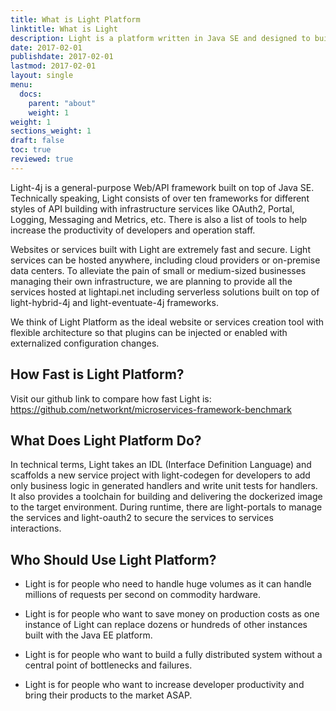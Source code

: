 ```yaml
---
title: What is Light Platform
linktitle: What is Light
description: Light is a platform written in Java SE and designed to build cloud native Web/API with different options.
date: 2017-02-01
publishdate: 2017-02-01
lastmod: 2017-02-01
layout: single
menu:
  docs:
    parent: "about"
    weight: 1
weight: 1
sections_weight: 1
draft: false
toc: true
reviewed: true
---
```


Light-4j is a general-purpose Web/API framework built on top of Java SE. Technically speaking, Light consists of over ten frameworks for different styles of API building with infrastructure services like OAuth2, Portal, Logging, Messaging and Metrics, etc. There is also a list of tools to help increase the productivity of developers and operation staff.

Websites or services built with Light are extremely fast and secure. Light services can be hosted anywhere, including cloud providers or on-premise data centers. To alleviate the pain of small or medium-sized businesses managing their own infrastructure, we are planning to provide all the services hosted at lightapi.net including serverless solutions built on top of light-hybrid-4j and light-eventuate-4j frameworks.

We think of Light Platform as the ideal website or services creation tool with flexible architecture so that plugins can be injected or enabled with externalized configuration changes. 

## How Fast is Light Platform?
Visit our github link to compare how fast Light is:   
https://github.com/networknt/microservices-framework-benchmark

## What Does Light Platform Do?

In technical terms, Light takes an IDL (Interface Definition Language) and scaffolds a new service project with light-codegen for developers to add only business logic in generated handlers and write unit tests for handlers. It also provides a toolchain for building and delivering the dockerized image to the target environment. During runtime, there are light-portals to manage the services and light-oauth2 to secure the services to services interactions.

## Who Should Use Light Platform?

* Light is for people who need to handle huge volumes as it can handle millions of requests per second on commodity hardware.

* Light is for people who want to save money on production costs as one instance of Light can replace dozens or hundreds of other instances built with the Java EE platform.

* Light is for people who want to build a fully distributed system without a central point of bottlenecks and failures.

* Light is for people who want to increase developer productivity and bring their products
to the market ASAP.
